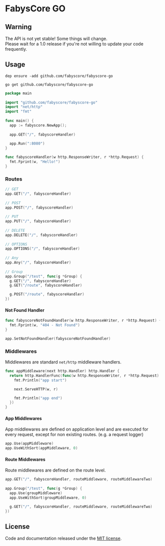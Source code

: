 # FabysCore GO



## Warning

The API is not yet stable! Some things will change.  
Please wait for a 1.0 release if you're not willing to update your code frequently.


## Usage

```
dep ensure -add github.com/fabyscore/fabyscore-go

go get github.com/fabyscore/fabyscore-go
```

```go
package main
  
import "github.com/fabyscore/fabyscore-go"
import "net/http"
import "fmt"
  
func main() {
  app := fabyscore.NewApp();
      
  app.GET("/", fabyscoreHandler)
  
  app.Run(":8080")
}

func fabyscoreHandler(w http.ResponseWriter, r *http.Request) {
  fmt.Fprint(w, "Hello!")
}
```

### Routes
```go
// GET
app.GET("/", fabyscoreHandler)
  
// POST
app.POST("/", fabyscoreHandler)
  
// PUT
app.PUT("/", fabyscoreHandler)
  
// DELETE
app.DELETE("/", fabyscoreHandler)
  
// OPTIONS
app.OPTIONS("/", fabyscoreHandler)
  
// Any
app.Any("/", fabyscoreHandler)
  
// Group
app.Group("/test", func(g *Group) {
  g.GET("/", fabyscoreHandler)
  g.GET("/route", fabyscoreHandler)

  g.POST("/route", fabyscoreHandler)
})
```

#### Not Found Handler
```go
func fabyscoreNotFoundHandler(w http.ResponseWriter, r *http.Request) {
  fmt.Fprint(w, "404 - Not Found")
}

app.SetNotFoundHandler(fabyscoreNotFoundHandler)
```


### Middlewares

Middlewares are standard `net/http` middleware handlers.

```go
func appMiddleware(next http.Handler) http.Handler {
  return http.HandlerFunc(func(w http.ResponseWriter, r *http.Request) {
    fmt.Println("app start")

    next.ServeHTTP(w, r)

    fmt.Println("app end")
  })
}
```

#### App Middlewares

App middlewares are defined on application level and are executed for every request, except for non existing routes. (e.g. a request logger)

```go
app.Use(appMiddleware)
app.UseWithSort(appMiddleware, 0)
```

#### Route Middlewares

Route middlewares are defined on the route level.

```go
app.GET("/", fabyscoreHandler, routeMiddleware, routeMiddlewareTwo)
  
app.Group("/test", func(g *Group) {
  app.Use(groupMiddleware)
  app.UseWithSort(groupMiddleware, 0)

  g.GET("/", fabyscoreHandler, routeMiddleware, routeMiddlewareTwo)
})
```


## License
Code and documentation released under the [MIT license](https://github.com/fabyscore/fabyscore-go/blob/master/LICENSE).
